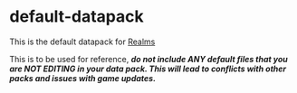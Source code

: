 # default-datapack

This is the default datapack for [Realms](https://toontownrealms.com/)

This is to be used for reference, ***do not include ANY default files that you are NOT EDITING in your data pack. This will lead to conflicts with other packs and issues with game updates.***
